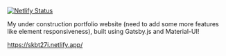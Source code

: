 [![Netlify Status](https://api.netlify.com/api/v1/badges/e9156a39-501b-47da-a310-6af0906db675/deploy-status)](https://app.netlify.com/sites/skbt27i/deploys)

My under construction portfolio website (need to add some more features like element responsiveness), built using Gatsby.js and Material-UI!

https://skbt27i.netlify.app/
